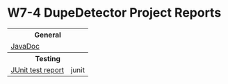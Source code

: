 # W7-4 DupeDetector Project Reports


<!-- HTML source retrieved from an example at
https://www.cs.odu.edu/~zeil/gitlab/reportAccumulator/reports/ -->
<link rel="stylesheet" type="text/css" href="assets/projectReports.css"/>
<script src="https://ajax.googleapis.com/ajax/libs/jquery/1.12.0/jquery.min.js" type="text/javascript"></script>
<script src="https://code.highcharts.com/highcharts.js"></script>
<script src="https://code.highcharts.com/modules/data.js"></script>
<script src="assets/projectReports.js"></script>

<table>
    <tr>
    <th colspan="2">General</th>
    </tr>
    <tr>
    <td>
        <a href="docs/javadoc/">JavaDoc</a>
    </td>
    </tr>
    <!-- <td>
        <a href="project/dependencies/root.html">Project
        Dependencies</a>
    </td> -->
    <tr>
    <th colspan="2">Testing</th>
    </tr>
    <tr>
    <td>
        <a href="reports/tests/test/">JUnit test report</a>
    </td>
    <td>
        <!-- For each graph to be displayed, 
            create a named div element. -->
        <div id="junitGraph" class="graph">junit</div>
    </td>
    </tr>
    <!-- <tr>
    <td>
        <a href="jacoco/test/html/index.html">Unit Test
        Coverage</a>
    </td>
    <td>
        <div id="jacocoGraph" class="graph">jacoco</div>
    </td>
    </tr> -->
    <!-- <tr>
    <th colspan="2">Analysis</th>
    </tr>
    <tr>
    <td>
        <a href="checkstyle/main.html">CheckStyle</a>
    </td>
    <td>
        <div id="checkstyleGraph" class="graph">checkstyle</div>
    </td>
    </tr>
    <tr>
    <td>
        <a href="findbugs/main.html">FindBugs</a>
    </td>
    <td>
        <div id="findbugsGraph" class="graph">findBugs</div>
    </td>
    </tr>
    <tr>
    <td>
        <a href="spotbugs/main.html">SpotBugs</a>
    </td>
    <td>
        <div id="spotbugsGraph" class="graph">SpotBugs</div>
    </td>
    </tr>
    <tr>
    <td>
        <a href="pmd/main.html">PMD</a>
    </td>
    <td>			  
        <div id="pmdGraph" class="graph">PMD</div>
    </td>
    </tr> -->
</table>
    

<!-- For each graph to be displayed, call register1 or 
        register2 (depending on the number of data series
        being plotted.  -->
<script type="text/javascript">
    register2("junitGraph", "reports/tests.csv", "JUnit Tests", "Test Cases");
    // register2("jacocoGraph", "reports/jacoco.csv", "Test Coverage", "# Branches");
    // register1("pmdGraph", "reports/pmd.csv", "PMD", "Warnings");
    // register1("checkstyleGraph", "reports/checkstyle.csv", "Checkstyle", "Warnings");
    // register2("findbugsGraph", "reports/findbugs.csv", "FindBugs", "Warnings");
    // register2("spotbugsGraph", "reports/spotbugs.csv", "SpotBugs", "Warnings");
</script>
